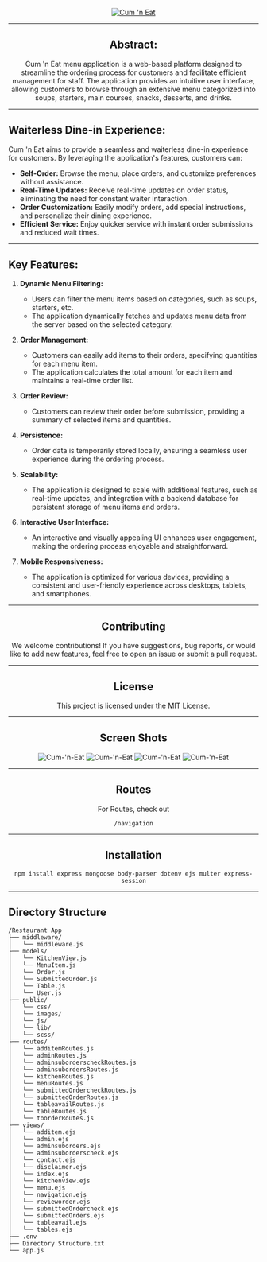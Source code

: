 <div align="center">
   
   [<img src="pics/logo.png" title="Cum 'n Eat">](https://lrmq3y-3000.csb.app/)
   
</div>

---

<div align="center">
   
## **Abstract:**

Cum 'n Eat menu application is a web-based platform designed to streamline the ordering process for customers and facilitate efficient management for staff. The application provides an intuitive user interface, allowing customers to browse through an extensive menu categorized into soups, starters, main courses, snacks, desserts, and drinks.

</div>

---

## Waiterless Dine-in Experience:

Cum 'n Eat aims to provide a seamless and waiterless dine-in experience for customers. By leveraging the application's features, customers can:
   - **Self-Order:** Browse the menu, place orders, and customize preferences without assistance.
   - **Real-Time Updates:** Receive real-time updates on order status, eliminating the need for constant waiter interaction.
   - **Order Customization:** Easily modify orders, add special instructions, and personalize their dining experience.
   - **Efficient Service:** Enjoy quicker service with instant order submissions and reduced wait times.

---

## Key Features:

1. **Dynamic Menu Filtering:**
   - Users can filter the menu items based on categories, such as soups, starters, etc.
   - The application dynamically fetches and updates menu data from the server based on the selected category.

2. **Order Management:**
   - Customers can easily add items to their orders, specifying quantities for each menu item.
   - The application calculates the total amount for each item and maintains a real-time order list.

3. **Order Review:**
   - Customers can review their order before submission, providing a summary of selected items and quantities.

4. **Persistence:**
   - Order data is temporarily stored locally, ensuring a seamless user experience during the ordering process.

5. **Scalability:**
   - The application is designed to scale with additional features, such as real-time updates, and integration with a backend database for persistent storage of menu items and orders.

6. **Interactive User Interface:**
   - An interactive and visually appealing UI enhances user engagement, making the ordering process enjoyable and straightforward.

7. **Mobile Responsiveness:**
   - The application is optimized for various devices, providing a consistent and user-friendly experience across desktops, tablets, and smartphones.

---

<div align="center">

## Contributing
We welcome contributions! If you have suggestions, bug reports, or would like to add new features, feel free to open an issue or submit a pull request.

---

## License
This project is licensed under the MIT License.

---

## Screen Shots
<img src="pics/homescreen.png" title="Cum-'n-Eat">
<img src="pics/menu.png" title="Cum-'n-Eat">
<img src="pics/tableavail.png" title="Cum-'n-Eat">
<img src="pics/disclaimer.png" title="Cum-'n-Eat">

---

## Routes
For Routes, check out
```
/navigation
```

---

## Installation
```
npm install express mongoose body-parser dotenv ejs multer express-session
```

</div>

---

## Directory Structure
```
/Restaurant App
├── middleware/
│   └── middleware.js
├── models/
│   └── KitchenView.js
│   └── MenuItem.js
│   └── Order.js
│   └── SubmittedOrder.js
│   └── Table.js
│   └── User.js
├── public/
│   └── css/
│   └── images/
│   └── js/
│   └── lib/
│   └── scss/
├── routes/
│   └── additemRoutes.js
│   └── adminRoutes.js
│   └── adminsuborderscheckRoutes.js
│   └── adminsubordersRoutes.js
│   └── kitchenRoutes.js
│   └── menuRoutes.js
│   └── submittedOrdercheckRoutes.js
│   └── submittedOrderRoutes.js
│   └── tableavailRoutes.js
│   └── tableRoutes.js
│   └── toorderRoutes.js
├── views/
│   └── additem.ejs
│   └── admin.ejs
│   └── adminsuborders.ejs
│   └── adminsuborderscheck.ejs
│   └── contact.ejs
│   └── disclaimer.ejs
│   └── index.ejs
│   └── kitchenview.ejs
│   └── menu.ejs
│   └── navigation.ejs
│   └── revieworder.ejs
│   └── submittedOrdercheck.ejs
│   └── submittedOrders.ejs
│   └── tableavail.ejs
│   └── tables.ejs
├── .env
├── Directory Structure.txt
└── app.js
```
